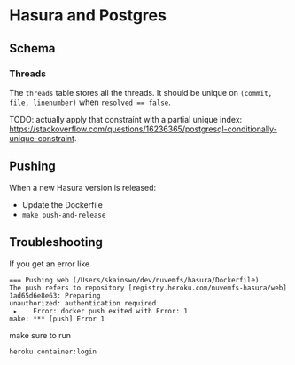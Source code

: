 # Hasura and Postgres

## Schema

### Threads

The `threads` table stores all the threads. It should be unique on `(commit, file, linenumber)` when `resolved == false`.

TODO: actually apply that constraint with a partial unique index: https://stackoverflow.com/questions/16236365/postgresql-conditionally-unique-constraint.

## Pushing

When a new Hasura version is released:

- Update the Dockerfile
- `make push-and-release`

## Troubleshooting

If you get an error like

```
=== Pushing web (/Users/skainswo/dev/nuvemfs/hasura/Dockerfile)
The push refers to repository [registry.heroku.com/nuvemfs-hasura/web]
1ad65d6e8e63: Preparing
unauthorized: authentication required
 ▸    Error: docker push exited with Error: 1
make: *** [push] Error 1
```

make sure to run

```
heroku container:login
```
